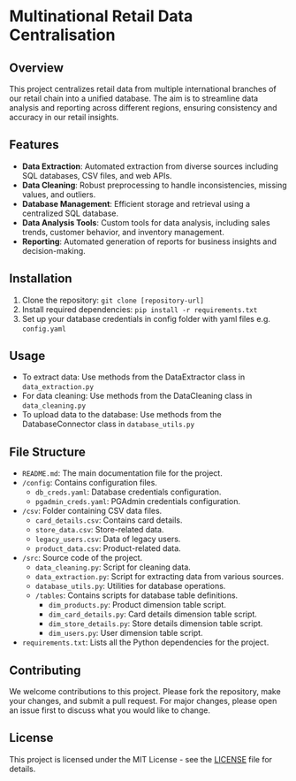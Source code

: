 # Multinational Retail Data Centralisation

## Overview
This project centralizes retail data from multiple international branches of our retail chain into a unified database. The aim is to streamline data analysis and reporting across different regions, ensuring consistency and accuracy in our retail insights.

## Features
- **Data Extraction**: Automated extraction from diverse sources including SQL databases, CSV files, and web APIs.
- **Data Cleaning**: Robust preprocessing to handle inconsistencies, missing values, and outliers.
- **Database Management**: Efficient storage and retrieval using a centralized SQL database.
- **Data Analysis Tools**: Custom tools for data analysis, including sales trends, customer behavior, and inventory management.
- **Reporting**: Automated generation of reports for business insights and decision-making.

## Installation
1. Clone the repository: `git clone [repository-url]`
2. Install required dependencies: `pip install -r requirements.txt`
3. Set up your database credentials in config folder with yaml files e.g. `config.yaml`

## Usage
- To extract data: Use methods from the DataExtractor class in `data_extraction.py`
- For data cleaning: Use methods from the DataCleaning class in `data_cleaning.py`
- To upload data to the database: Use methods from the DatabaseConnector class in `database_utils.py`

## File Structure

- `README.md`: The main documentation file for the project.
- `/config`: Contains configuration files.
  - `db_creds.yaml`: Database credentials configuration.
  - `pgadmin_creds.yaml`: PGAdmin credentials configuration.
- `/csv`: Folder containing CSV data files.
  - `card_details.csv`: Contains card details.
  - `store_data.csv`: Store-related data.
  - `legacy_users.csv`: Data of legacy users.
  - `product_data.csv`: Product-related data.
- `/src`: Source code of the project.
  - `data_cleaning.py`: Script for cleaning data.
  - `data_extraction.py`: Script for extracting data from various sources.
  - `database_utils.py`: Utilities for database operations.
  - `/tables`: Contains scripts for database table definitions.
    - `dim_products.py`: Product dimension table script.
    - `dim_card_details.py`: Card details dimension table script.
    - `dim_store_details.py`: Store details dimension table script.
    - `dim_users.py`: User dimension table script.
- `requirements.txt`: Lists all the Python dependencies for the project.

## Contributing
We welcome contributions to this project. Please fork the repository, make your changes, and submit a pull request. For major changes, please open an issue first to discuss what you would like to change.

## License
This project is licensed under the MIT License - see the [LICENSE](LICENSE) file for details.

